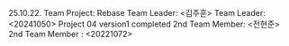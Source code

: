 25.10.22. Team Project: Rebase
Team Leader: <김주훈>
Team Leader: <20241050>
Project 04 version1 completed
2nd Team Member: <전현준>
2nd Team Member : <20221072>

